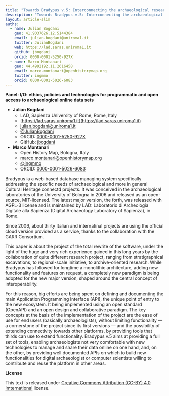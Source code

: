 ```yaml
---
title: "Towards Bradypus v.5: Interconnecting the archaeological research"
description: "Towards Bradypus v.5: Interconnecting the archaeological research"
layout: article-slim
auths:
  - name: Julian Bogdani
    geo: 41.9037626,12.5144384
    email: julian.bogdani@uniroma1.it
    twitter: JulianBogdani
    web: https://lad.saras.uniroma1.it
    gitHub: jbogdani
    orcid: 0000-0001-5250-927X
  - name: Marco Montanari
    geo: 44.4992192,11.2616458
    email: marco.montanari@openhistorymap.org
    twitter: ingmmo
    orcid: 0000-0001-5026-6083
---
```



**Panel: I/O: ethics, policies and technologies for programmatic and open access to archaeological online data sets**

- **Julian Bogdani**
  - LAD, Sapienza University of Rome, Rome, Italy
  - [https://lad.saras.uniroma1.it](https://lad.saras.uniroma1.it)
  - [julian.bogdani@uniroma1.it](mailto:julian.bogdani@uniroma1.it)
  - [@JulianBogdani](https://twitter.com/JulianBogdani)
  - ORCID: [0000-0001-5250-927X](https://orcid.org/0000-0001-5250-927X)
  - GitHub: [jbogdani](https://github.com/jbogdani/)
- **Marco Montanari**
  - Open History Map, Bologna, Italy
  - [marco.montanari@openhistorymap.org](mailto:marco.montanari@openhistorymap.org)
  - [@ingmmo](https://twitter.com/ingmmo)
  - ORCID: [0000-0001-5026-6083](https://orcid.org/0000-0001-5026-6083)

Bradypus ia a web-based database managing system specifically addressing the specific needs of archaeological and more in general Cultural Heritage connectd projects. It was conceived in the archaeological laboratories of the University of Bologna in 2006 and released as an open-source, MIT-licensed. The latest major version, the forth, was released with AGPL-3 license and is maintained by LAD: Laboratorio di Archeologia Digitale alla Sapienza (Digital Archaeology Laboratory of Sapienza), in Rome.

Since 2006, about thirty Italian and internatinal projects are using the official cloud version provided as a service, thanks to the collaboration with the GARR Consortium.

This paper is about the project of the total rewrite of the software, under the light of the huge and very rich experience gained in this long years by the collaboration of quite different research project, ranging from stratigraphical excavations, to regional-scale initiative, to archive-oriented research. While Bradypus has followed for longtime a monolithic architecture, adding new functionality and features on request, a completely new paradigm is being adopted for the new major version, shaped around the central concept of interoperability.

For this reason, big efforts are being spent on defining and documenting the main Application Programming Interface (API), the unique point of entry to the new ecosystem. It being implemented using an open standard  (OpenAPI) and an open design and collaborative paradigm. The key concepts at the basis of the implementation of the project are the ease of use for end users (basically archaeologists), without limiting functionality — a cornerstone of the project since its first versions — and the possibility of extending connectivity towards other platforms, by providing tools that thirds can use to extend functionality. 
Bradypus v.5 aims at providing a full set of tools, enabling archaeologists not very comfortable with new technologies to manage and share their data online on one hand, and, on the other, by providing well documented APIs on which to build new functionalities for digital archaeologist or computer scientists willing to contribute and reuse the platform in other areas.

**License**

This text is released under [Creative Commons Attribution (CC-BY) 4.0 Imternational](https://creativecommons.org/licenses/by/4.0/) license.
